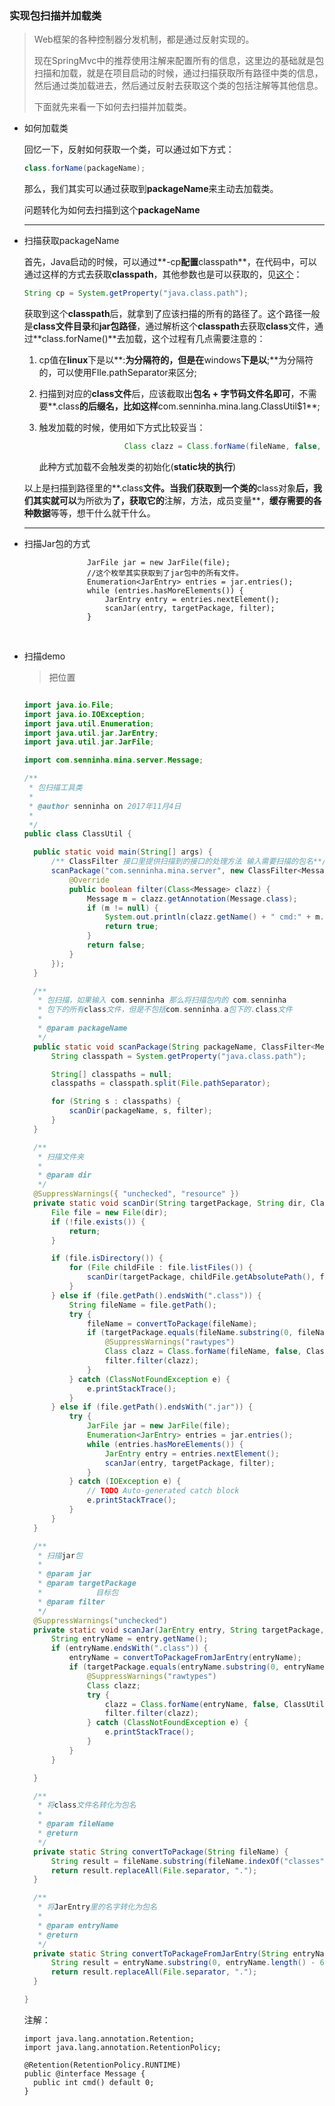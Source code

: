 ### 实现包扫描并加载类

> Web框架的各种控制器分发机制，都是通过反射实现的。
>
> 现在SpringMvc中的推荐使用注解来配置所有的信息，这里边的基础就是包扫描和加载，就是在项目启动的时候，通过扫描获取所有路径中类的信息，然后通过类加载进去，然后通过反射去获取这个类的包括注解等其他信息。
>
> 下面就先来看一下如何去扫描并加载类。

- 如何加载类

  回忆一下，反射如何获取一个类，可以通过如下方式：

  ```java
  class.forName(packageName);
  ```

  那么，我们其实可以通过获取到**packageName**来主动去加载类。

  问题转化为如何去扫描到这个**packageName**

  ---

- 扫描获取packageName

  首先，Java启动的时候，可以通过**-cp**配置**classpath**，在代码中，可以通过这样的方式去获取**classpath**，其他参数也是可以获取的，见[这个](../../java基础/Property获取Java的相关环境参数.md)：

  ```java
  String cp = System.getProperty("java.class.path");
  ```

  获取到这个**classpath**后，就拿到了应该扫描的所有的路径了。这个路径一般是**class文件目录**和**jar包路径**，通过解析这个**classpath**去获取**class**文件，通过**class.forName()**去加载，这个过程有几点需要注意的：

  1. cp值在**linux**下是以**:**为分隔符的，但是在**windows**下是以**;**为分隔符的，可以使用FIle.pathSeparator来区分;

  2. 扫描到对应的**class文件**后，应该截取出**包名 + 字节码文件名即可**，不需要**.class**的后缀名，比如这样**com.senninha.mina.lang.ClassUtil$1**;

  3. 触发加载的时候，使用如下方式比较妥当：

     ```java
     					Class clazz = Class.forName(fileName, false, ClassUtil.class.getClassLoader());
     ```

     此种方式加载不会触发类的初始化(**static块的执行**)

  以上是扫描到路径里的**.class**文件。当我们获取到一个类的**class对象**后，我们其实就可以**为所欲为**了，获取它的**注解，方法，成员变量**，**缓存需要的各种数据**等等，想干什么就干什么。

  ---

- 扫描Jar包的方式


  ```
  				JarFile jar = new JarFile(file);
  				//这个枚举其实获取到了jar包中的所有文件。
  				Enumeration<JarEntry> entries = jar.entries();
  				while (entries.hasMoreElements()) {
  					JarEntry entry = entries.nextElement();
  					scanJar(entry, targetPackage, filter);
  				}
  ```

  ​

- 扫描demo

  > 把位置

  ```java

  import java.io.File;
  import java.io.IOException;
  import java.util.Enumeration;
  import java.util.jar.JarEntry;
  import java.util.jar.JarFile;

  import com.senninha.mina.server.Message;

  /**
   * 包扫描工具类
   * 
   * @author senninha on 2017年11月4日
   *
   */
  public class ClassUtil {

  	public static void main(String[] args) {
  		/** ClassFilter 接口里提供扫描到的接口的处理方法 输入需要扫描的包名**/
  		scanPackage("com.senninha.mina.server", new ClassFilter<Message>() {
  			@Override
  			public boolean filter(Class<Message> clazz) {
  				Message m = clazz.getAnnotation(Message.class);
  				if (m != null) {
  					System.out.println(clazz.getName() + " cmd:" + m.cmd());
  					return true;
  				}
  				return false;
  			}
  		});
  	}

  	/**
  	 * 包扫描，如果输入 com.senninha 那么将扫描包内的 com.senninha
  	 * 包下的所有class文件，但是不包括com.senninha.a包下的.class文件
  	 * 
  	 * @param packageName
  	 */
  	public static void scanPackage(String packageName, ClassFilter<Message> filter) {
  		String classpath = System.getProperty("java.class.path");

  		String[] classpaths = null;
  		classpaths = classpath.split(File.pathSeparator);

  		for (String s : classpaths) {
  			scanDir(packageName, s, filter);
  		}
  	}

  	/**
  	 * 扫描文件夹
  	 * 
  	 * @param dir
  	 */
  	@SuppressWarnings({ "unchecked", "resource" })
  	private static void scanDir(String targetPackage, String dir, ClassFilter<?> filter) {
  		File file = new File(dir);
  		if (!file.exists()) {
  			return;
  		}

  		if (file.isDirectory()) {
  			for (File childFile : file.listFiles()) {
  				scanDir(targetPackage, childFile.getAbsolutePath(), filter);
  			}
  		} else if (file.getPath().endsWith(".class")) {
  			String fileName = file.getPath();
  			try {
  				fileName = convertToPackage(fileName);
  				if (targetPackage.equals(fileName.substring(0, fileName.lastIndexOf(".")))) {
  					@SuppressWarnings("rawtypes")
  					Class clazz = Class.forName(fileName, false, ClassUtil.class.getClassLoader());
  					filter.filter(clazz);
  				}
  			} catch (ClassNotFoundException e) {
  				e.printStackTrace();
  			}
  		} else if (file.getPath().endsWith(".jar")) {
  			try {
  				JarFile jar = new JarFile(file);
  				Enumeration<JarEntry> entries = jar.entries();
  				while (entries.hasMoreElements()) {
  					JarEntry entry = entries.nextElement();
  					scanJar(entry, targetPackage, filter);
  				}
  			} catch (IOException e) {
  				// TODO Auto-generated catch block
  				e.printStackTrace();
  			}
  		}
  	}

  	/**
  	 * 扫描jar包
  	 * 
  	 * @param jar
  	 * @param targetPackage
  	 *            目标包
  	 * @param filter
  	 */
  	@SuppressWarnings("unchecked")
  	private static void scanJar(JarEntry entry, String targetPackage, ClassFilter<?> filter) {
  		String entryName = entry.getName();
  		if (entryName.endsWith(".class")) {
  			entryName = convertToPackageFromJarEntry(entryName);
  			if (targetPackage.equals(entryName.substring(0, entryName.lastIndexOf(".")))) {
  				@SuppressWarnings("rawtypes")
  				Class clazz;
  				try {
  					clazz = Class.forName(entryName, false, ClassUtil.class.getClassLoader());
  					filter.filter(clazz);
  				} catch (ClassNotFoundException e) {
  					e.printStackTrace();
  				}
  			}
  		}

  	}

  	/**
  	 * 将class文件名转化为包名
  	 * 
  	 * @param fileName
  	 * @return
  	 */
  	private static String convertToPackage(String fileName) {
  		String result = fileName.substring(fileName.indexOf("classes") + 8, fileName.length() - 6);
  		return result.replaceAll(File.separator, ".");
  	}

  	/**
  	 * 将JarEntry里的名字转化为包名
  	 * 
  	 * @param entryName
  	 * @return
  	 */
  	private static String convertToPackageFromJarEntry(String entryName) {
  		String result = entryName.substring(0, entryName.length() - 6);
  		return result.replaceAll(File.separator, ".");
  	}

  }
  ```

  注解：

  ```
  import java.lang.annotation.Retention;
  import java.lang.annotation.RetentionPolicy;

  @Retention(RetentionPolicy.RUNTIME)
  public @interface Message {
  	public int cmd() default 0;
  }
  ```

  ​